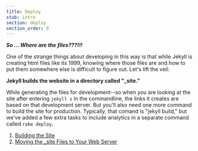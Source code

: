 ```yaml
---
title: Deploy
stub: intro
section: deploy
section_order: 0
---
```


***So ... Where are the files???!!!***

One of the strange things about developing in this way is that while Jekyll is creating html files like its 1999, knowing where those files are and how to put them somewhere else is difficult to figure out. Let's lift the veil: 

**Jekyll builds the website in a directory called "_site."**

While generating the files for development--so when you are looking at the site after entering `jekyll s` in the commandline, the links it creates are based on that development server. But you'll also need one more command to build the site for production. Typically, that comand is "jekyll build," but we've added a few extra tasks to include analytics in a separate command called `rake deploy`.

1. [Building the Site](#rake-deploy)
2. [Moving the _site Files to Your Web Server](#move-files)